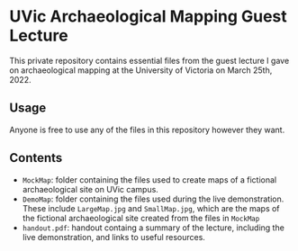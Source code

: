 # UVic Archaeological Mapping Guest Lecture

This private repository contains essential files from the guest lecture I gave on archaeological mapping at the University of Victoria on March 25th, 2022.

## Usage

Anyone is free to use any of the files in this repository however they want.

## Contents

- `MockMap`: folder containing the files used to create maps of a fictional archaeological site on UVic campus.
- `DemoMap`: folder containing the files used during the live demonstration. These include `LargeMap.jpg` and `SmallMap.jpg`, which are the maps of the fictional archaeological site created from the files in `MockMap`
- `handout.pdf`: handout containg a summary of the lecture, including the live demonstration, and links to useful resources.

